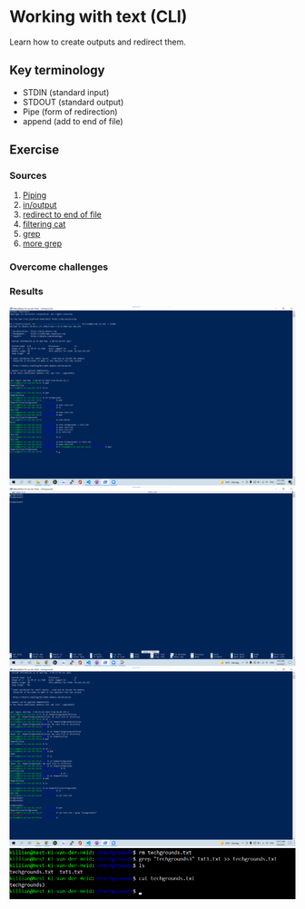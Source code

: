 # Working with text (CLI)
Learn how to create outputs and redirect them. 

## Key terminology
 - STDIN (standard input)
 - STDOUT (standard output)
 - Pipe (form of redirection)
 - append (add to end of file)

 


## Exercise
### Sources
1. [Piping](https://www.geeksforgeeks.org/piping-in-unix-or-linux/)
2. [in/output](https://www.educative.io/edpresso/how-to-do-input-output-redirection-in-linux)
3. [redirect to end of file](https://stackoverflow.com/questions/6207573/how-to-append-output-to-the-end-of-a-text-file)
4. [filtering cat](https://www.tecmint.com/linux-file-operations-commands/)
5. [grep](https://phoenixnap.com/kb/grep-command-linux-unix-examples)
6. [more grep](https://fedingo.com/how-to-save-grep-output-to-file-in-linux/)



### Overcome challenges



### Results
![SS](../../00_includes/LNX-03/append.png)
![SS](../../00_includes/LNX-03/append%20proof.png)
![SS](../../00_includes/LNX-03/filter.png)
![SS](../../00_includes/LNX-03/grepnewtxt.png)